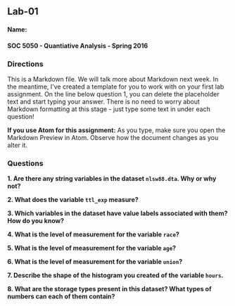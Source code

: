 ## Lab-01
#### Name:
#### SOC 5050 - Quantiative Analysis - Spring 2016

### Directions
This is a Markdown file. We will talk more about Markdown next week. In the meantime, I've created a template for you to work with on your first lab assignment. On the line below question 1, you can delete the placeholder text and start typing your answer. There is no need to worry about Markdown formatting at this stage - just type some text in under each question! 

**If you use Atom for this assignment:**
As you type, make sure you open the Markdown Preview in Atom. Observe how the document changes as you alter it.

### Questions
**1. Are there any string variables in the dataset `nlsw88.dta`. Why or why not?**
<start answer here>

**2. What does the variable `ttl_exp` measure?**


**3. Which variables in the dataset have value labels associated with them? How do you know?**


**4. What is the level of measurement for the variable `race`?**


**5. What is the level of measurement for the variable `age`?**


**6. What is the level of measurement for the variable `union`?**


**7. Describe the shape of the histogram you created of the variable `hours`.**


**8. What are the storage types present in this dataset? What types of numbers can each of them contain?**
